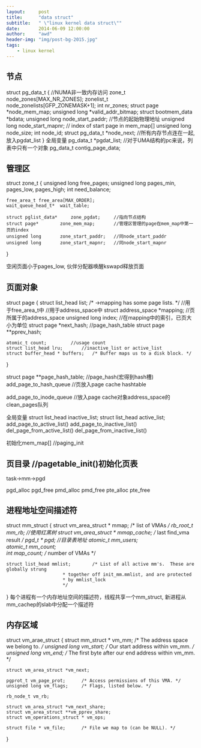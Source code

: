 ```yaml
---
layout:     post
title:      "data struct"
subtitle:   " \"linux kernel data struct\""
date:       2014-06-09 12:00:00
author:     "awd"
header-img: "img/post-bg-2015.jpg"
tags:
    - linux kernel
---
```


节点
------------------------------------------------------------
struct pg_data_t {					//NUMA非一致内存访问
	zone_t node_zones[MAX_NR_ZONES];
	zonelist_t node_zonelists[GFP_ZONEMASK+1];
	int nr_zones;
	struct page *node_mem_map;
	unsigned long *valid_addr_bitmap;
	struct bootmem_data *bdata;
	unsigned long node_start_paddr;			//节点的起始物理地址
	unsigned long node_start_mapnr;			// index of start page in mem_map[]
	unsigned long node_size;
	int node_id;
	struct pg_data_t *node_next;			//所有内存节点连在一起,放入pgdat_list
}
全局变量
pg_data_t *pgdat_list;					//对于UMA结构的pc来说，列表中只有一个对象
pg_data_t contig_page_data;



管理区
------------------------------------------------------------
struct zone_t
{
	unsigned long free_pages;
	unsigned long pages_min, pages_low, pages_high;
	int need_balance;
	
	free_area_t	free_area[MAX_ORDER];
	wait_queue_head_t*	wait_table;

	struct pglist_data* 	zone_pgdat;		//指向节点结构
	struct page*		zone_mem_map;		//管理区管理的page在mem_map中第一页的index
	unsigned long 		zone_start_paddr;	//同node_start_paddr
	unsigned long 		zone_start_mapnr;	//同node_start_mapnr
}

空闲页面小于pages_low, 伙伴分配器唤醒kswapd释放页面



页面对象
-----------------------------------------------------
struct page
{
	struct list_head list;		/* ->mapping has some page lists. */
					//用于free_area_t中
					//用于address_space中
	struct address_space *mapping;	//页所属于的address_space
	unsigned long index;		//在mapping中的索引，已页大小为单位
	struct page *next_hash;		//page_hash_table
	struct page **pprev_hash;

	atomic_t count;			//usage count
	struct list_head lru;		//inactive_list or active_list
	struct buffer_head * buffers;	/* Buffer maps us to a disk block. */

}

struct page **page_hash_table; 	//page_hash(宏得到hash槽)
add_page_to_hash_queue		//页放入page cache hashtable

add_page_to_inode_queue		//放入page cache对象address_space的clean_pages队列


全局变量
struct list_head inactive_list;
struct list_head active_list;
	add_page_to_active_list()
	add_page_to_inactive_list()
	del_page_from_active_list()
	del_page_from_inactive_list()

初始化mem_map[]		//paging_init




页目录			//pagetable_init()初始化页表
---------------------------------------
task->mm->pgd

pgd_alloc	pgd_free
pmd_alloc	pmd_free
pte_alloc	pte_free




进程地址空间描述符
-----------------------------------------------
struct mm_struct
{
	struct vm_area_struct * mmap;		/* list of VMAs */
	rb_root_t mm_rb;			//使用红黑树
	struct vm_area_struct * mmap_cache;	/* last find_vma result */
	pgd_t * pgd;				//目录表地址
	atomic_t mm_users;			
	atomic_t mm_count;			
	int map_count;				/* number of VMAs */

	struct list_head mmlist;		/* List of all active mm's.  These are globally strung
						 * together off init_mm.mmlist, and are protected
						 * by mmlist_lock
						 */
}
每个进程有一个内存地址空间的描述符，线程共享一个mm_struct,
新进程从mm_cachep的slab中分配一个描述符


内存区域
----------------------------------------------------------	
struct vm_arae_struct
{
	struct mm_struct * vm_mm;	/* The address space we belong to. */
	unsigned long vm_start;		/* Our start address within vm_mm. */
	unsigned long vm_end;		/* The first byte after our end address within vm_mm. */

	struct vm_area_struct *vm_next;

	pgprot_t vm_page_prot;		/* Access permissions of this VMA. */
	unsigned long vm_flags;		/* Flags, listed below. */

	rb_node_t vm_rb;

	struct vm_area_struct *vm_next_share;
	struct vm_area_struct **vm_pprev_share;
	struct vm_operations_struct * vm_ops;

	struct file * vm_file;		/* File we map to (can be NULL). */
}


